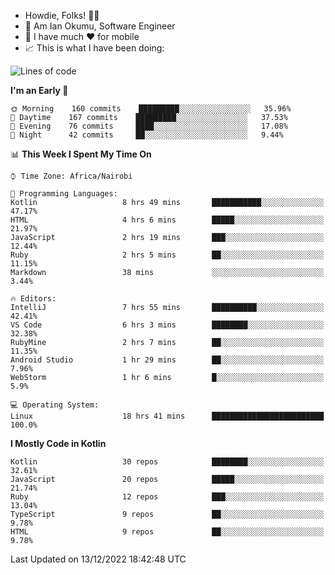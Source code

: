 
* Howdie, Folks! 👋🤓
* 🤪 Am Ian Okumu, Software Engineer
* 📱 I have much ❤️ for mobile
* 📈 This is what I have been doing:
  
<!-- <a href="https://otsembo.github.io/OtsemboPortfolio/" style="margin-right:.5%; margin-top=.5%;">
  <img align="center" src="https://github-readme-stats.vercel.app/api/top-langs/?username=otsembo&layout=compact" />
</a> -->

<!--START_SECTION:waka-->
![Lines of code](https://img.shields.io/badge/From%20Hello%20World%20I%27ve%20Written-832%20Thousand%20lines%20of%20code-blue)

**I'm an Early 🐤** 

```text
🌞 Morning    160 commits    █████████░░░░░░░░░░░░░░░░   35.96% 
🌆 Daytime    167 commits    █████████░░░░░░░░░░░░░░░░   37.53% 
🌃 Evening    76 commits     ████░░░░░░░░░░░░░░░░░░░░░   17.08% 
🌙 Night      42 commits     ██░░░░░░░░░░░░░░░░░░░░░░░   9.44%

```


📊 **This Week I Spent My Time On** 

```text
⌚︎ Time Zone: Africa/Nairobi

💬 Programming Languages: 
Kotlin                   8 hrs 49 mins       ███████████░░░░░░░░░░░░░░   47.17% 
HTML                     4 hrs 6 mins        █████░░░░░░░░░░░░░░░░░░░░   21.97% 
JavaScript               2 hrs 19 mins       ███░░░░░░░░░░░░░░░░░░░░░░   12.44% 
Ruby                     2 hrs 5 mins        ██░░░░░░░░░░░░░░░░░░░░░░░   11.15% 
Markdown                 38 mins             ░░░░░░░░░░░░░░░░░░░░░░░░░   3.44%

🔥 Editors: 
IntelliJ                 7 hrs 55 mins       ██████████░░░░░░░░░░░░░░░   42.41% 
VS Code                  6 hrs 3 mins        ████████░░░░░░░░░░░░░░░░░   32.38% 
RubyMine                 2 hrs 7 mins        ██░░░░░░░░░░░░░░░░░░░░░░░   11.35% 
Android Studio           1 hr 29 mins        ██░░░░░░░░░░░░░░░░░░░░░░░   7.96% 
WebStorm                 1 hr 6 mins         █░░░░░░░░░░░░░░░░░░░░░░░░   5.9%

💻 Operating System: 
Linux                    18 hrs 41 mins      █████████████████████████   100.0%

```

**I Mostly Code in Kotlin** 

```text
Kotlin                   30 repos            ████████░░░░░░░░░░░░░░░░░   32.61% 
JavaScript               20 repos            █████░░░░░░░░░░░░░░░░░░░░   21.74% 
Ruby                     12 repos            ███░░░░░░░░░░░░░░░░░░░░░░   13.04% 
TypeScript               9 repos             ██░░░░░░░░░░░░░░░░░░░░░░░   9.78% 
HTML                     9 repos             ██░░░░░░░░░░░░░░░░░░░░░░░   9.78%

```



 Last Updated on 13/12/2022 18:42:48 UTC
<!--END_SECTION:waka-->

<br />
<br />
<br />
<br />
<br />
  
  </div>
<!---
otsembo/otsembo is a ✨ special ✨ repository because its `README.md` (this file) appears on your GitHub profile.
You can click the Preview link to take a look at your changes.
--->
